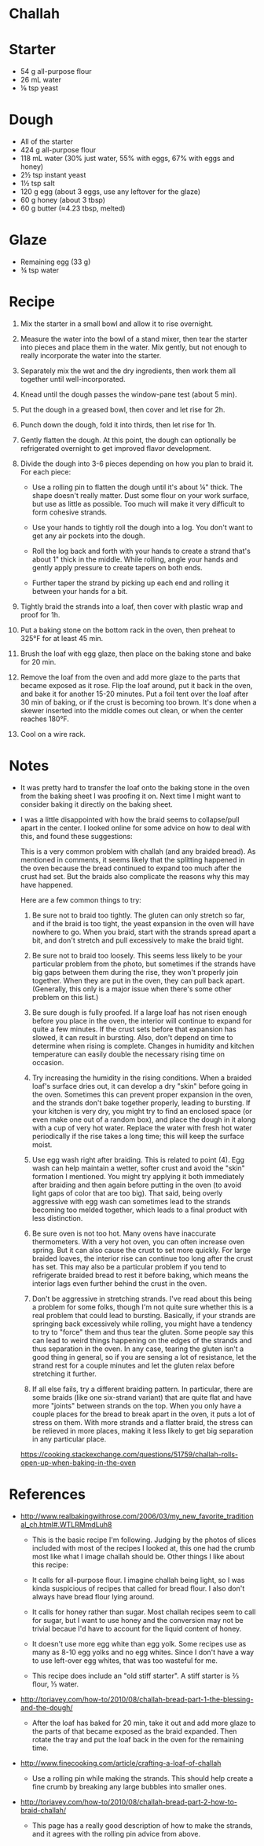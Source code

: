 Challah
=====

Starter
=======
- 54 g all-purpose flour
- 26 mL water
- ⅛ tsp yeast

Dough
=====
- All of the starter
- 424 g all-purpose flour
- 118 mL water (30% just water, 55% with eggs, 67% with eggs and honey)
- 2½ tsp instant yeast
- 1½ tsp salt
- 120 g egg (about 3 eggs, use any leftover for the glaze)
- 60 g honey (about 3 tbsp)
- 60 g butter (≈4.23 tbsp, melted)

Glaze
=====
- Remaining egg (33 g)
- ¾ tsp water

Recipe
======
1. Mix the starter in a small bowl and allow it to rise overnight.

2. Measure the water into the bowl of a stand mixer, then tear the starter into 
   pieces and place them in the water.  Mix gently, but not enough to really 
   incorporate the water into the starter.

3. Separately mix the wet and the dry ingredients, then work them all together 
   until well-incorporated.

4. Knead until the dough passes the window-pane test (about 5 min).

5. Put the dough in a greased bowl, then cover and let rise for 2h.

6. Punch down the dough, fold it into thirds, then let rise for 1h.

7. Gently flatten the dough.  At this point, the dough can optionally be 
   refrigerated overnight to get improved flavor development.

8. Divide the dough into 3-6 pieces depending on how you plan to braid it.  For 
   each piece:

   - Use a rolling pin to flatten the dough until it's about ¼" thick.  The 
     shape doesn't really matter.  Dust some flour on your work surface, but 
     use as little as possible.  Too much will make it very difficult to form 
     cohesive strands.

   - Use your hands to tightly roll the dough into a log.  You don't want to 
     get any air pockets into the dough.

   - Roll the log back and forth with your hands to create a strand that's 
     about 1" thick in the middle.  While rolling, angle your hands and gently 
     apply pressure to create tapers on both ends.

   - Further taper the strand by picking up each end and rolling it between 
     your hands for a bit.

9. Tightly braid the strands into a loaf, then cover with plastic wrap and 
   proof for 1h.

10. Put a baking stone on the bottom rack in the oven, then preheat to 325°F 
    for at least 45 min.

11. Brush the loaf with egg glaze, then place on the baking stone and bake for 
    20 min.

12. Remove the loaf from the oven and add more glaze to the parts that became 
    exposed as it rose.  Flip the loaf around, put it back in the oven, and 
    bake it for another 15-20 minutes.  Put a foil tent over the loaf after 30 
    min of baking, or if the crust is becoming too brown.  It's done when a 
    skewer inserted into the middle comes out clean, or when the center reaches 
    180°F.

14. Cool on a wire rack.

Notes
=====
- It was pretty hard to transfer the loaf onto the baking stone in the oven 
  from the baking sheet I was proofing it on.  Next time I might want to 
  consider baking it directly on the baking sheet.

- I was a little disappointed with how the braid seems to collapse/pull apart 
  in the center.  I looked online for some advice on how to deal with this, and 
  found these suggestions:

    This is a very common problem with challah (and any braided bread). As 
    mentioned in comments, it seems likely that the splitting happened in the 
    oven because the bread continued to expand too much after the crust had 
    set. But the braids also complicate the reasons why this may have happened.

    Here are a few common things to try:

    1. Be sure not to braid too tightly. The gluten can only stretch so far, 
       and if the braid is too tight, the yeast expansion in the oven will have 
       nowhere to go. When you braid, start with the strands spread apart a 
       bit, and don't stretch and pull excessively to make the braid tight.

    1. Be sure not to braid too loosely. This seems less likely to be your 
       particular problem from the photo, but sometimes if the strands have big 
       gaps between them during the rise, they won't properly join together. 
       When they are put in the oven, they can pull back apart. (Generally, 
       this only is a major issue when there's some other problem on this 
       list.)

    3. Be sure dough is fully proofed. If a large loaf has not risen enough 
       before you place in the oven, the interior will continue to expand for 
       quite a few minutes. If the crust sets before that expansion has slowed, 
       it can result in bursting. Also, don't depend on time to determine when 
       rising is complete. Changes in humidity and kitchen temperature can 
       easily double the necessary rising time on occasion.

    4. Try increasing the humidity in the rising conditions. When a braided 
       loaf's surface dries out, it can develop a dry "skin" before going in 
       the oven. Sometimes this can prevent proper expansion in the oven, and 
       the strands don't bake together properly, leading to bursting. If your 
       kitchen is very dry, you might try to find an enclosed space (or even 
       make one out of a random box), and place the dough in it along with a 
       cup of very hot water. Replace the water with fresh hot water 
       periodically if the rise takes a long time; this will keep the surface 
       moist.

    5. Use egg wash right after braiding. This is related to point (4). Egg 
       wash can help maintain a wetter, softer crust and avoid the "skin" 
       formation I mentioned. You might try applying it both immediately after 
       braiding and then again before putting in the oven (to avoid light gaps 
       of color that are too big). That said, being overly aggressive with egg 
       wash can sometimes lead to the strands becoming too melded together, 
       which leads to a final product with less distinction.

    6. Be sure oven is not too hot. Many ovens have inaccurate thermometers. 
       With a very hot oven, you can often increase oven spring. But it can 
       also cause the crust to set more quickly. For large braided loaves, the 
       interior rise can continue too long after the crust has set. This may 
       also be a particular problem if you tend to refrigerate braided bread to 
       rest it before baking, which means the interior lags even further behind 
       the crust in the oven.

    7. Don't be aggressive in stretching strands. I've read about this being a 
       problem for some folks, though I'm not quite sure whether this is a real 
       problem that could lead to bursting. Basically, if your strands are 
       springing back excessively while rolling, you might have a tendency to 
       try to "force" them and thus tear the gluten. Some people say this can 
       lead to weird things happening on the edges of the strands and thus 
       separation in the oven. In any case, tearing the gluten isn't a good 
       thing in general, so if you are sensing a lot of resistance, let the 
       strand rest for a couple minutes and let the gluten relax before 
       stretching it further.

    8. If all else fails, try a different braiding pattern. In particular, 
       there are some braids (like one six-strand variant) that are quite flat 
       and have more "joints" between strands on the top. When you only have a 
       couple places for the bread to break apart in the oven, it puts a lot of 
       stress on them. With more strands and a flatter braid, the stress can be 
       relieved in more places, making it less likely to get big separation in 
       any particular place.

    https://cooking.stackexchange.com/questions/51759/challah-rolls-open-up-when-baking-in-the-oven

References
==========
- http://www.realbakingwithrose.com/2006/03/my_new_favorite_traditional_ch.html#.WTLRMmdLuh8

    - This is the basic recipe I'm following.  Judging by the photos of slices 
      included with most of the recipes I looked at, this one had the crumb 
      most like what I image challah should be.  Other things I like about this 
      recipe:

    - It calls for all-purpose flour.  I imagine challah being light, so I was 
      kinda suspicious of recipes that called for bread flour.  I also don't 
      always have bread flour lying around.

    - It calls for honey rather than sugar.  Most challah recipes seem to call 
      for sugar, but I want to use honey and the conversion may not be trivial 
      becaue I'd have to account for the liquid content of honey.

    - It doesn't use more egg white than egg yolk.  Some recipes use as many as 
      8-10 egg yolks and no egg whites.  Since I don't have a way to use 
      left-over egg whites, that was too wasteful for me.

    - This recipe does include an "old stiff starter".  A stiff starter is ⅔ 
      flour, ⅓ water.

- http://toriavey.com/how-to/2010/08/challah-bread-part-1-the-blessing-and-the-dough/

    - After the loaf has baked for 20 min, take it out and add more glaze to 
      the parts of that became exposed as the braid expanded.  Then rotate the 
      tray and put the loaf back in the oven for the remaining time.

- http://www.finecooking.com/article/crafting-a-loaf-of-challah

    - Use a rolling pin while making the strands.  This should help create a 
      fine crumb by breaking any large bubbles into smaller ones.

- http://toriavey.com/how-to/2010/08/challah-bread-part-2-how-to-braid-challah/

    - This page has a really good description of how to make the strands, and 
      it agrees with the rolling pin advice from above.
